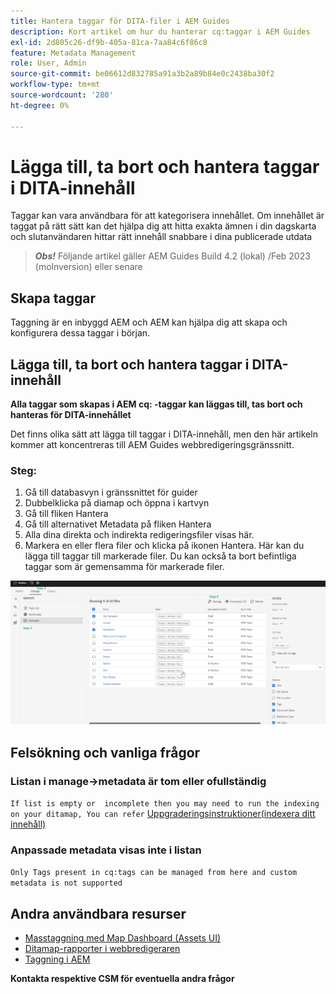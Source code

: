 ```yaml
---
title: Hantera taggar för DITA-filer i AEM Guides
description: Kort artikel om hur du hanterar cq:taggar i AEM Guides
exl-id: 2d805c26-df9b-405a-81ca-7aa84c6f86c8
feature: Metadata Management
role: User, Admin
source-git-commit: be06612d832785a91a3b2a89b84e0c2438ba30f2
workflow-type: tm+mt
source-wordcount: '280'
ht-degree: 0%

---
```


# Lägga till, ta bort och hantera taggar i DITA-innehåll

Taggar kan vara användbara för att kategorisera innehållet. Om innehållet är taggat på rätt sätt kan det hjälpa dig att hitta exakta ämnen i din dagskarta och slutanvändaren hittar rätt innehåll snabbare i dina publicerade utdata

> **_Obs!_** Följande artikel gäller AEM Guides Build 4.2 (lokal) /Feb 2023 (molnversion) eller senare


## Skapa taggar

Taggning är en inbyggd AEM och AEM kan hjälpa dig att skapa och konfigurera dessa taggar i början.


## Lägga till, ta bort och hantera taggar i DITA-innehåll

**Alla taggar som skapas i AEM cq: -taggar kan läggas till, tas bort och hanteras för DITA-innehållet**

Det finns olika sätt att lägga till taggar i DITA-innehåll, men den här artikeln kommer att koncentreras till AEM Guides webbredigeringsgränssnitt.

### Steg:

1. Gå till databasvyn i gränssnittet för guider
2. Dubbelklicka på diamap och öppna i kartvyn
3. Gå till fliken Hantera
4. Gå till alternativet Metadata på fliken Hantera
5. Alla dina direkta och indirekta redigeringsfiler visas här.
6. Markera en eller flera filer och klicka på ikonen Hantera. Här kan du lägga till taggar till markerade filer.
Du kan också ta bort befintliga taggar som är gemensamma för markerade filer.

<img title="Hantera taggar i AEM Guides " alt="Hantera taggar i DITA " src="ManageTags.jpg">

## Felsökning och vanliga frågor

### Listan i manage->metadata är tom eller ofullständig

`If list is empty or  incomplete then you may need to run the indexing on your ditamap, You can refer` [Uppgraderingsinstruktioner(indexera ditt innehåll)](https://experienceleague.adobe.com/docs/experience-manager-guides-learn/tutorials/install-guide/on-prem-ig/download-install-upgrade-aemg/upgrade-xml-documentation.html?lang=en#steps-to-index-the-existing-content-to-use-the-new-find-and-replace%3A)

### Anpassade metadata visas inte i listan

`Only Tags present in cq:tags can be managed from here and custom metadata is not supported`




## Andra användbara resurser

- [Masstaggning med Map Dashboard (Assets UI)](https://experienceleague.adobe.com/docs/experience-manager-guides-learn/tutorials/user-guide/manaege-metadata/map-editor-bulk-tagging.html?lang=en)
- [Ditamap-rapporter i webbredigeraren](https://experienceleague.adobe.com/docs/experience-manager-guides-learn/tutorials/user-guide/reports-aem-guide/reports-web-editor.html?lang=en)
- [Taggning i AEM](https://experienceleague.adobe.com/docs/experience-manager-learn/assets/configuring/tagging.html?lang=en)


**Kontakta respektive CSM för eventuella andra frågor**
